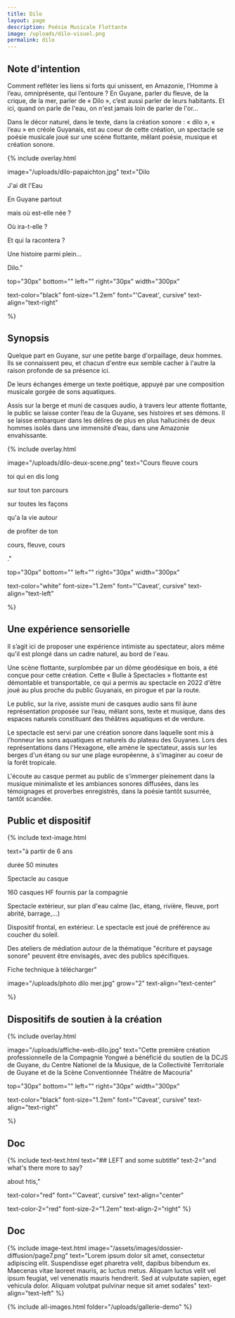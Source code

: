 ```yaml
---
title: Dilo
layout: page
description: Poésie Musicale Flottante
image: /uploads/dilo-visuel.png
permalink: dilo
---
```

	
## Note d'intention

Comment refléter les liens si forts qui unissent, en Amazonie, l’Homme à l’eau, omniprésente, qui l’entoure ? En Guyane, parler du fleuve, de la crique, de la mer, parler de « Dilo », c’est aussi parler de leurs habitants. Et ici, quand on parle de l'eau, on n'est jamais loin de parler de l'or...

Dans le décor naturel, dans le texte, dans la création sonore : « dilo », « l’eau » en créole Guyanais, est au coeur de cette création, un spectacle se poésie musicale joué sur une scène flottante, mêlant poésie, musique et création sonore.


{% include overlay.html 

image="/uploads/dilo-papaichton.jpg"
text="Dilo

J'ai dit l'Eau

En Guyane partout

mais où est-elle née ?

Où ira-t-elle ?

Et qui la racontera ?

Une histoire parmi plein...

Dilo."

top="30px"
bottom=""
left=""
right="30px"
width="300px"

text-color="black"
font-size="1.2em"
font="'Caveat', cursive"
text-align="text-right"

%}

## Synopsis

Quelque part en Guyane, sur une petite barge d'orpaillage, deux hommes. Ils se connaissent peu, et chacun d'entre eux semble cacher à l'autre la raison profonde de sa présence ici. 

De leurs échanges émerge un texte poétique, appuyé par une composition musicale gorgée de sons aquatiques.

Assis sur la berge et muni de casques audio, à travers leur attente flottante, le public se laisse conter l’eau de la Guyane, ses histoires et ses démons. ll se laisse embarquer dans les délires de plus en plus hallucinés de deux hommes isolés dans une immensité d’eau, dans une Amazonie envahissante.

{% include overlay.html 

image="/uploads/dilo-deux-scene.png"
text="Cours fleuve cours

toi qui en dis long

sur tout ton parcours

sur toutes les façons

qu'a la vie autour

de profiter de ton

cours, fleuve, cours

."

top="30px"
bottom=""
left=""
right="30px"
width="300px"

text-color="white"
font-size="1.2em"
font="'Caveat', cursive"
text-align="text-left"

%}

## Une expérience sensorielle

Il s’agit ici de proposer une expérience intimiste au spectateur, alors même qu'il est plongé dans un cadre naturel, au bord de l'eau. 

Une scène flottante, surplombée par un dôme géodésique en bois, a été conçue pour cette création. Cette « Bulle à
Spectacles » flottante est démontable et transportable, ce qui a permis au spectacle en 2022 d'être joué au plus proche du
public Guyanais, en pirogue et par la route.

Le public, sur la rive, assiste muni de casques audio sans fil àune représentation proposée sur l’eau, mêlant sons, texte et musique, dans des espaces naturels constituant des théâtres aquatiques et de verdure.

Le spectacle est servi par une création sonore dans laquelle sont mis à l'honneur les sons aquatiques et naturels du plateau des Guyanes. Lors des représentations dans l'Hexagone, elle amène le spectateur, assis sur les berges d'un étang ou sur une plage européenne, à s'imaginer au coeur de la forêt tropicale.

L'écoute au casque permet au public de s’immerger pleinement dans la musique minimaliste et les ambiances sonores diffusées, dans les témoignages et proverbes enregistrés, dans la poésie tantôt susurrée, tantôt scandée.

## Public et dispositif

{% include text-image.html 

text="à partir de 6 ans

durée 50 minutes

Spectacle au casque

160 casques HF fournis par la compagnie

Spectacle extérieur, sur plan d'eau calme (lac, étang, rivière, fleuve, port abrité, barrage,...)

Dispositif frontal, en extérieur. Le spectacle est joué de préférence au coucher du soleil.

Des ateliers de médiation autour de la thématique \"écriture et paysage sonore\" peuvent être envisagés, avec des publics spécifiques.

Fiche technique à télécharger"

image="/uploads/photo dilo mer.jpg"
grow="2"
text-align="text-center"

%}



## Dispositifs de soutien à la création
{% include overlay.html 

image="/uploads/affiche-web-dilo.jpg"
text="Cette première création professionnelle de la Compagnie Yongwé a bénéficié du soutien de la DCJS de Guyane, du Centre Nationel de la Musique, de la Collectivité Territoriale de Guyane et de la Scène Conventionnée Théâtre de Macouria"

top="30px"
bottom=""
left=""
right="30px"
width="300px"

text-color="black"
font-size="1.2em"
font="'Caveat', cursive"
text-align="text-right"

%}





## Doc
{% include text-text.html 
text="## LEFT
and some subtitle"
text-2="and what's there
more to say?

about htis,"

text-color="red"
font="'Caveat', cursive"
text-align="center"

text-color-2="red"
font-size-2="1.2em"
text-align-2="right"
%}


## Doc
{% include image-text.html 
	image="/assets/images/dossier-diffusion/page7.png"
	text="Lorem ipsum dolor sit amet, consectetur adipiscing elit. Suspendisse eget pharetra velit, dapibus bibendum ex. Maecenas vitae laoreet mauris, ac luctus metus. Aliquam luctus velit vel ipsum feugiat, vel venenatis mauris hendrerit. Sed at vulputate sapien, eget vehicula dolor. Aliquam volutpat pulvinar neque sit amet sodales"
	text-align="text-left"
%}

{% include all-images.html 
	folder="/uploads/gallerie-demo"
%}

